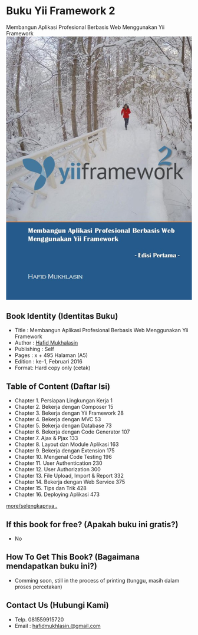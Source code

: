 # Buku Yii Framework 2
Membangun Aplikasi Profesional Berbasis Web Menggunakan Yii Framework
![cover buku](images/cover.jpg)

## Book Identity (Identitas Buku)
- Title : Membangun Aplikasi Profesional Berbasis Web Menggunakan Yii Framework
- Author : [Hafid Mukhalasin](http://hafidmukhlasin.com)
- Publishing : Self
- Pages : x + 495 Halaman (A5)
- Edition : ke-1, Februari 2016
- Format: Hard copy only (cetak)

## Table of Content (Daftar Isi)

- Chapter 1. Persiapan Lingkungan Kerja	1
- Chapter 2. Bekerja dengan Composer	15
- Chapter 3. Bekerja dengan Yii Framework	28
- Chapter 4. Bekerja dengan MVC	53
- Chapter 5. Bekerja dengan Database	73
- Chapter 6. Bekerja dengan Code Generator	107
- Chapter 7. Ajax & Pjax	133
- Chapter 8. Layout dan Module Aplikasi	163
- Chapter 9. Bekerja dengan Extension	175
- Chapter 10. Mengenal Code Testing	196
- Chapter 11. User Authentication	230
- Chapter 12. User Authorization	300
- Chapter 13. File Upload, Import & Report	332
- Chapter 14. Bekerja dengan Web Service	375
- Chapter 15. Tips dan Trik	428
- Chapter 16. Deploying Aplikasi	473

[more/selengkapnya..](TOC.md)

## If this book for free? (Apakah buku ini gratis?)
- No

## How To Get This Book? (Bagaimana mendapatkan buku ini?)
- Comming soon, still in the process of printing (tunggu, masih dalam proses percetakan)

## Contact Us (Hubungi Kami)
- Telp. 081559915720
- Email : hafidmukhlasin.@gmail.com
